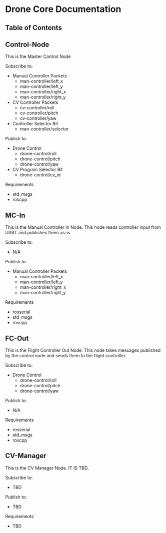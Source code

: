# Drone Core Documentation

## Table of Contents


## Control-Node
This is the Master Control Node

Subscribe to:
- Manual Controller Packets
    - man-controller/left_x
    - man-controller/left_y
    - man-controller/right_x
    - man-controller/right_y
- CV Controller Packets
    - cv-controller/roll
    - cv-controller/pitch
    - cv-controller/yaw
- Controller Selector Bit
    - man-controller/selector

Publish to:
- Drone Control
    - drone-control/roll
    - drone-control/pitch
    - drone-control/yaw
- CV Program Selector Bit
    - drone-control/cv_id

Requirements
- std_msgs
- roscpp


## MC-In
This is the Manual Controller In Node. This node reads controller input from UART and publishes them as-is.

Subscribe to:
- N/A

Publish to:
- Manual Controller Packets
    - man-controller/left_x
    - man-controller/left_y
    - man-controller/right_x
    - man-controller/right_y

Requirements
- rosserial
- std_msgs
- roscpp


## FC-Out
This is the Flight Controller Out Node. This node takes messages published by the control node and sends them to the flight controller. 

Subscribe to:
- Drone Control
    - drone-control/roll
    - drone-control/pitch
    - drone-control/yaw

Publish to:
- N/A

Requirements
- rosserial
- std_msgs
- roscpp



## CV-Manager
This is the CV Manager Node. IT IS TBD. 

Subscribe to:
- TBD

Publish to:
- TBD

Requirements
- TBD